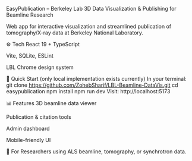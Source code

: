 EasyPublication – Berkeley Lab
3D Data Visualization & Publishing for Beamline Research

Web app for interactive visualization and streamlined publication of tomography/X-ray data at Berkeley National Laboratory.

⚙️ Tech
React 19 + TypeScript

Vite, SQLite, ESLint

LBL Chrome design system

🚀 Quick Start (only local implementation exists currently)
In your terminal:
git clone https://github.com/ZohebSharif/LBL-Beamline-DataVis.git
cd easypublication
npm install
npm run dev
Visit: http://localhost:5173

📊 Features
3D beamline data viewer

Publication & citation tools

Admin dashboard

Mobile-friendly UI

👥 For
Researchers using ALS beamline, tomography, or synchrotron data.
